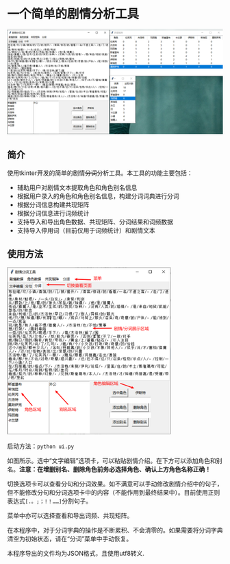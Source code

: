 # 一个简单的剧情分析工具

![UI展示](..\img\tool_ui_1.png)

## 简介

使用tkinter开发的简单的剧情~~分词~~分析工具。本工具的功能主要包括：

- 辅助用户对剧情文本提取角色和角色别名信息
- 根据用户录入的角色和角色别名信息，构建分词词典进行分词
- 根据分词信息构建共现矩阵
- 根据分词信息进行词频统计
- 支持导入和导出角色数据、共现矩阵、分词结果和词频数据
- 支持导入停用词（目前仅用于词频统计）和剧情文本

## 使用方法

<img src="..\img\tool_ui_2.png" alt="功能介绍" style="zoom:38%;" />

启动方法：`python ui.py`

如图所示。选中“文字编辑”选项卡，可以粘贴剧情介绍。在下方可以添加角色和别名。**注意：在增删别名、删除角色前务必选择角色、确认上方角色名称正确！**

切换选项卡可以查看分句和分词效果。如不满意可以手动修改剧情介绍中的句子，但不能修改分句和分词选项卡中的内容（不能作用到最终结果中）。目前使用正则表达式`[.。;；!！……]`分割句子。

菜单中亦可以选择查看和导出词频、共现矩阵。

在本程序中，对于分词字典的操作是不断累积、不会清零的。如果需要将分词字典清空为初始状态，请在“分词”菜单中手动恢复。

本程序导出的文件均为JSON格式，且使用utf8转义.